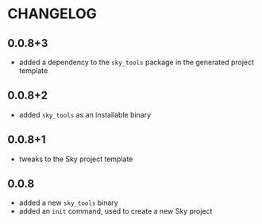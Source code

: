 # CHANGELOG

## 0.0.8+3
- added a dependency to the `sky_tools` package in the generated project template

## 0.0.8+2
- added `sky_tools` as an installable binary

## 0.0.8+1
- tweaks to the Sky project template

## 0.0.8
- added a new `sky_tools` binary
- added an `init` command, used to create a new Sky project

